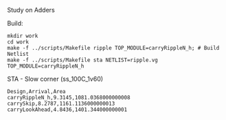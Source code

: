 Study on Adders

Build:
```
mkdir work
cd work
make -f ../scripts/Makefile ripple TOP_MODULE=carryRippleN_h; # Build Netlist
make -f ../scripts/Makefile sta NETLIST=ripple.vg TOP_MODULE=carryRippleN_h
```

STA - Slow corner (ss_100C_1v60)

```
Design,Arrival,Area
carryRippleN_h,9.3145,1081.0368000000008
carrySkip,8.2787,1161.1136000000013
carryLookAhead,4.8436,1401.344000000001
```

